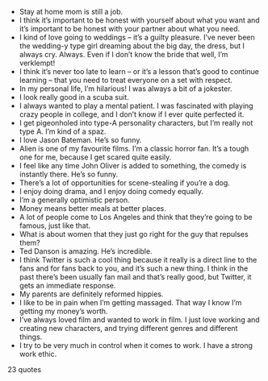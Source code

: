  - Stay at home mom is still a job.
 - I think it’s important to be honest with yourself about what you want and it’s important to be honest with your partner about what you need.
 - I kind of love going to weddings – it’s a guilty pleasure. I’ve never been the wedding-y type girl dreaming about the big day, the dress, but I always cry. Always. Even if I don’t know the bride that well, I’m verklempt!
 - I think it’s never too late to learn – or it’s a lesson that’s good to continue learning – that you need to treat everyone on a set with respect.
 - In my personal life, I’m hilarious! I was always a bit of a jokester.
 - I look really good in a scuba suit.
 - I always wanted to play a mental patient. I was fascinated with playing crazy people in college, and I don’t know if I ever quite perfected it.
 - I get pigeonholed into type-A personality characters, but I’m really not type A. I’m kind of a spaz.
 - I love Jason Bateman. He’s so funny.
 - Alien is one of my favourite films. I’m a classic horror fan. It’s a tough one for me, because I get scared quite easily.
 - I feel like any time John Oliver is added to something, the comedy is instantly there. He’s so funny.
 - There’s a lot of opportunities for scene-stealing if you’re a dog.
 - I enjoy doing drama, and I enjoy doing comedy equally.
 - I’m a generally optimistic person.
 - Money means better meals at better places.
 - A lot of people come to Los Angeles and think that they’re going to be famous, just like that.
 - What is about women that they just go right for the guy that repulses them?
 - Ted Danson is amazing. He’s incredible.
 - I think Twitter is such a cool thing because it really is a direct line to the fans and for fans back to you, and it’s such a new thing. I think in the past there’s been usually fan mail and that’s really good, but Twitter, it gets an immediate response.
 - My parents are definitely reformed hippies.
 - I like to be in pain when I’m getting massaged. That way I know I’m getting my money’s worth.
 - I’ve always loved film and wanted to work in film. I just love working and creating new characters, and trying different genres and different things.
 - I try to be very much in control when it comes to work. I have a strong work ethic.

23 quotes